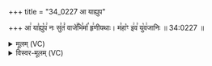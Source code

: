 +++
title = "34_0227 आ याह्युप"

+++
आ꣢ या꣣ह्यु꣡प꣢ नः सु꣣तं꣡ वाजे꣢꣯भि꣣र्मा꣡ हृ꣢णीयथाः। म꣣हा꣡ꣳ इ꣢व꣣ यु꣡व꣢जानिः ॥ 34:0227 ॥

<details><summary>मूलम् (VC)</summary>

आ꣢ या꣣ह्यु꣡प꣢ नः सु꣣तं꣡ वाजे꣢꣯भि꣣र्मा꣡ हृ꣢णीयथाः । म꣣हा꣡ꣳ इ꣣व꣢ यु꣡व꣢जानिः ॥२२७॥
</details>

<details><summary>विस्वर-मूलम् (VC)</summary>

आ याह्युप नः सुतं वाजेभिर्मा हृणीयथाः । महाꣳ इव युवजानिः ॥२२७॥
</details>